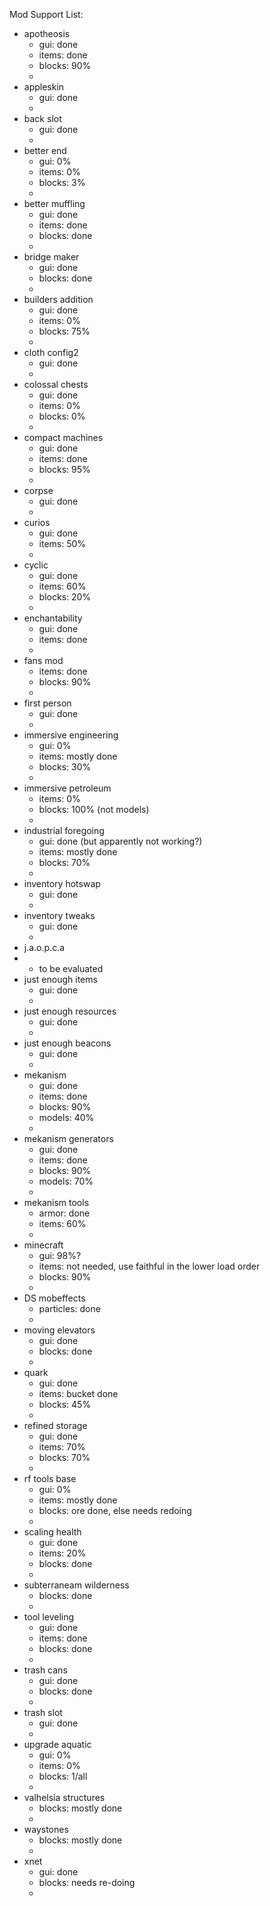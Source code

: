 Mod Support List:
 - apotheosis
   - gui: done
   - items: done
   - blocks: 90%
   - 
 - appleskin
   - gui: done
   - 
 - back slot
   - gui: done
   - 
 - better end
   - gui: 0%
   - items: 0%
   - blocks: 3%
   - 
 - better muffling
   - gui: done
   - items: done
   - blocks: done
   - 
 - bridge maker
   - gui: done
   - blocks: done
   - 
 - builders addition
   - gui: done
   - items: 0%
   - blocks: 75%
   - 
 - cloth config2
   - gui: done
   - 
 - colossal chests
   - gui: done
   - items: 0%
   - blocks: 0%
   - 
 - compact machines
   - gui: done
   - items: done
   - blocks: 95%
   - 
 - corpse
   - gui: done
   - 
 - curios
   - gui: done
   - items: 50%
   - 
 - cyclic
   - gui: done
   - items: 60%
   - blocks: 20%
   - 
 - enchantability
   - gui: done
   - items: done
   - 
 - fans mod
   - items: done
   - blocks: 90%
   - 
 - first person
   - gui: done
   - 
 - immersive engineering
   - gui: 0%
   - items: mostly done
   - blocks: 30%
   - 
 - immersive petroleum
   - items: 0%
   - blocks: 100% (not models)
   - 
 - industrial foregoing
   - gui: done (but apparently not working?)
   - items: mostly done
   - blocks: 70%
   - 
 - inventory hotswap
   - gui: done
   - 
 - inventory tweaks
   - gui: done
   - 
 - j.a.o.p.c.a
 - 
   - to be evaluated
 - just enough items
   - gui: done
   - 
 - just enough resources
   - gui: done
   - 
 - just enough beacons
   - gui: done
   - 
 - mekanism
   - gui: done
   - items: done
   - blocks: 90%
   - models: 40%
   - 
 - mekanism generators
   - gui: done
   - items: done
   - blocks: 90%
   - models: 70%
   - 
 - mekanism tools
   - armor: done
   - items: 60%
   - 
 - minecraft
   - gui: 98%?
   - items: not needed, use faithful in the lower load order
   - blocks: 90%
   - 
 - DS mobeffects
   - particles: done
   - 
 - moving elevators
   - gui: done
   - blocks: done
   - 
 - quark
   - gui: done
   - items: bucket done
   - blocks: 45%
   - 
 - refined storage
   - gui: done
   - items: 70%
   - blocks: 70%
   - 
 - rf tools base
   - gui: 0%
   - items: mostly done
   - blocks: ore done, else needs redoing
   - 
 - scaling health
   - gui: done
   - items: 20%
   - blocks: done
   - 
 - subterraneam wilderness
   - blocks: done
   - 
 - tool leveling
   - gui: done
   - items: done
   - blocks: done
   - 
 - trash cans
   - gui: done
   - blocks: done
   - 
 - trash slot
   - gui: done
   - 
 - upgrade aquatic
   - gui: 0%
   - items: 0%
   - blocks: 1/all
   - 
 - valhelsia structures
   - blocks: mostly done
   - 
 - waystones
   - blocks: mostly done
   - 
 - xnet
   - gui: done
   - blocks: needs re-doing
   - 
